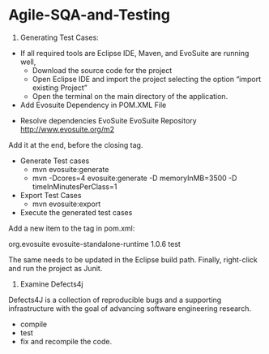 # Agile-SQA-and-Testing
1. Generating Test Cases: 
- If all required tools are Eclipse IDE, Maven, and EvoSuite are running well,
    - Download the source code for the project
    - Open Eclipse IDE and import the project selecting the option “import existing Project”
    - Open the terminal on the main directory of the application.
- Add Evosuite Dependency in POM.XML File
 <!-- <build>
  <plugins>
  <plugin>
  <groupId>org.evosuite.plugins</groupId>
  <artifactId>evosuite-maven-plugin</artifactId>
  <version>1.0.6</version>
  </plugin>
  </plugins>
  </build> -->
- Resolve dependencies
  <pluginRepositories>
  <pluginRepository>
  <id>EvoSuite</id>
  <name>EvoSuite Repository</name>
  <url>http://www.evosuite.org/m2</url>
  </pluginRepository>
  </pluginRepositories>

Add it at the end, before the closing </project> tag.
- Generate Test cases
    - mvn evosuite:generate
    - mvn -Dcores=4 evosuite:generate -D memoryInMB=3500 -D timeInMinutesPerClass=1
- Export Test Cases
    - mvn evosuite:export
- Execute the generated test cases

Add a new item to the <dependencies> tag in pom.xml:

  <dependency>
  <groupId>org.evosuite</groupId>
  <artifactId>evosuite-standalone-runtime</artifactId>
  <version>1.0.6</version>
  <scope>test</scope>
  </dependency>

The same needs to be updated in the Eclipse build path.  Finally, right-click and run the project as Junit.
1. Examine Defects4j

Defects4J is a collection of reproducible bugs and a supporting infrastructure with the goal of advancing software engineering research.

- compile
- test
- fix and recompile the code.
